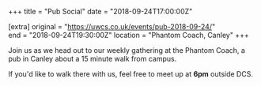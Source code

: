 +++
title = "Pub Social"
date = "2018-09-24T17:00:00Z"

[extra]
original = "https://uwcs.co.uk/events/pub-2018-09-24/"    
end = "2018-09-24T19:30:00Z"
location = "Phantom Coach, Canley"
+++

Join us as we head out to our weekly gathering at the Phantom Coach, a pub in Canley about a 15 minute walk from campus.

If you'd like to walk there with us, feel free to meet up at **6pm** outside DCS.

